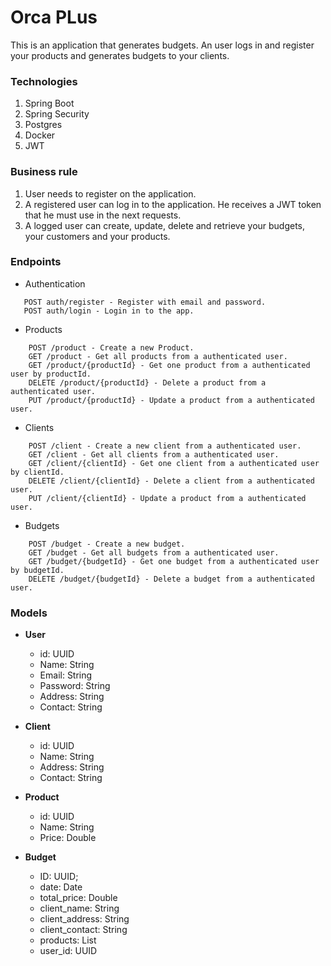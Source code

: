 # Orca PLus

This is an application that generates budgets. An user logs in and register your products and generates budgets to your clients.  

### Technologies
1) Spring Boot
2) Spring Security
3) Postgres
4) Docker
5) JWT

### Business rule

1) User needs to register on the application. 
2) A registered user can log in to the application. He receives a JWT token that he must use in the next requests.
3) A logged user can create, update, delete and retrieve your budgets, your customers and your products.

### Endpoints

* Authentication

```
   POST auth/register - Register with email and password.
   POST auth/login - Login in to the app.
```

* Products

```
    POST /product - Create a new Product.
    GET /product - Get all products from a authenticated user.
    GET /product/{productId} - Get one product from a authenticated user by productId.
    DELETE /product/{productId} - Delete a product from a authenticated user.
    PUT /product/{productId} - Update a product from a authenticated user.
```

* Clients

```
    POST /client - Create a new client from a authenticated user.
    GET /client - Get all clients from a authenticated user.
    GET /client/{clientId} - Get one client from a authenticated user by clientId.
    DELETE /client/{clientId} - Delete a client from a authenticated user.
    PUT /client/{clientId} - Update a product from a authenticated user.
```

* Budgets

```
    POST /budget - Create a new budget.
    GET /budget - Get all budgets from a authenticated user.
    GET /budget/{budgetId} - Get one budget from a authenticated user by budgetId.
    DELETE /budget/{budgetId} - Delete a budget from a authenticated user.
```

### Models
* **User**
    * id: UUID
    * Name: String
    * Email: String
    * Password: String
    * Address: String
    * Contact: String

* **Client**
    * id: UUID
    * Name: String
    * Address: String
    * Contact: String

* **Product**
  * id: UUID
  * Name: String
  * Price: Double

* **Budget**
  * ID: UUID;
  * date: Date
  * total_price: Double
  * client_name: String
  * client_address: String
  * client_contact: String
  * products: List<Product>
  * user_id: UUID
 
    